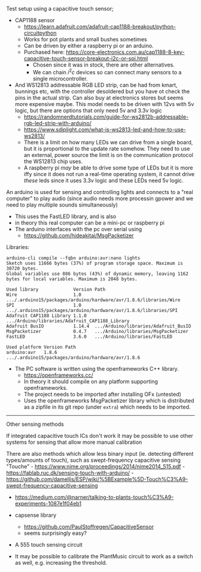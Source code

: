 

Test setup using a capacitive touch sensor;

- CAP1188 sensor
    - https://learn.adafruit.com/adafruit-cap1188-breakout/python-circuitpython
    - Works for pot plants and small bushes sometimes
    - Can be driven by either a raspberry pi or an arduino.
    - Purchased here: https://core-electronics.com.au/cap1188-8-key-capacitive-touch-sensor-breakout-i2c-or-spi.html
        - Chosen since it was in stock, there are other alternatives. 
        - We can chain $i^2c$ devices so can connect many sensors to a single microcontroller.
- And WS12813 addressable RGB LED strip, can be had from kmart, bunnings etc, 
    with the controller desoldered but you have ot check the pins in the actual 
    strip. Can also buy at electronics stores but seems more expensive maybe. 
    This model needs to be driven with 12vs with 5v logic, but there are options 
    that only need 5v and 3.3v logic 
    - https://randomnerdtutorials.com/guide-for-ws2812b-addressable-rgb-led-strip-with-arduino/
    - https://www.sdiplight.com/what-is-ws2813-led-and-how-to-use-ws2813/
    - There is a limit on how many LEDs we can drive from a single board, but it 
      is proportional to the update rate somehow. They need to use an external,
      power source the limit is on the communication protocol the WS12813 chip uses. 
    - A raspberry pi _may_ be able to drive some type of LEDs but it is more iffy since it
      does not run a real-time operating system, it cannot drive _these_ leds since 
      it uses 3.3v logic and these LEDs need 5v logic.

    

An arduino is used for sensing and controlling lights and connects to a "real computer" to play audio
(since audio needs more processin gpower and we need to play multiple sounds simultaneously)
- This uses the FastLED library, and is also 
- in theory this real computer can be a mini-pc or raspberry pi
- The arduino interfaces with the pc over serial using
    - https://github.com/hideakitai/MsgPacketizer

Libraries:

```
arduino-cli compile --fqbn arduino:avr:nano lights
Sketch uses 11666 bytes (37%) of program storage space. Maximum is 30720 bytes.
Global variables use 886 bytes (43%) of dynamic memory, leaving 1162 bytes for local variables. Maximum is 2048 bytes.

Used library             Version Path                                                                        
Wire                     1.0     .../.arduino15/packages/arduino/hardware/avr/1.8.6/libraries/Wire
SPI                      1.0     .../.arduino15/packages/arduino/hardware/avr/1.8.6/libraries/SPI 
Adafruit CAP1188 Library 1.1.0   .../Arduino/libraries/Adafruit_CAP1188_Library                   
Adafruit BusIO           1.14.4  .../Arduino/libraries/Adafruit_BusIO                             
MsgPacketizer            0.4.7   .../Arduino/libraries/MsgPacketizer                              
FastLED                  3.6.0   .../Arduino/libraries/FastLED                                    

Used platform Version Path                                                         
arduino:avr   1.8.6   .../.arduino15/packages/arduino/hardware/avr/1.8.6
```


- The PC software is written using the openframeworks C++ library. 
    - https://openframeworks.cc/
    - In theory it should compile on any platform supporting openframeworks.
    - The project needs to be imported after installing OFx (untested)
    - Uses the openframeworks MsgPacketizer library which is distributed as a zipfile
      in its git repo (under `extra`) which needs to be imported.


---

Other sensing methods

If integrated capacitive touch ICs don't work it may be possible to use other 
systems for sensing that allow more manual calibration

There are also methods which allow less binary input (ie. detecting different 
types/amounts of touch), such as swept-frequency capacitive sensing "Touche"
    - https://www.nime.org/proceedings/2014/nime2014_515.pdf
    - https://fablab.ruc.dk/sensing-touch-with-arduino/
    - https://github.com/damellis/ESP/wiki/%5BExample%5D-Touch%C3%A9-swept-frequency-capacitive-sensing

- https://medium.com/@narner/talking-to-plants-touch%C3%A9-experiments-1087e1f04eb1
- capsense library
    - https://github.com/PaulStoffregen/CapacitiveSensor
    - seems surprisingly easy?

- A 555 touch sensing circuit

- It may be possible to calibrate the PlantMusic circuit to work as a switch 
  as well, e.g. increasing the threshold. 
